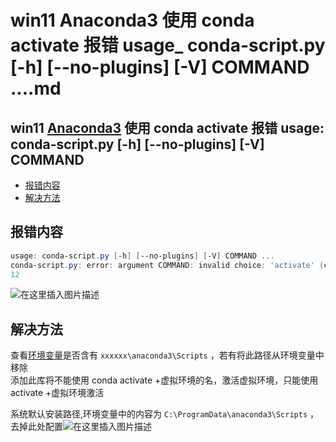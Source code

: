 # win11 Anaconda3 使用 conda activate 报错 usage\_ conda-script.py [-h] [--no-plugins] [-V] COMMAND ....md

## win11 [Anaconda3](https://so.csdn.net/so/search?q=Anaconda3&spm=1001.2101.3001.7020) 使用 conda activate 报错 usage: conda-script.py \[-h\] \[--no-plugins\] \[-V\] COMMAND

- [报错内容](#报错内容)
- [解决方法](#解决方法)

## 报错内容

```powershell
usage: conda-script.py [-h] [--no-plugins] [-V] COMMAND ...
conda-script.py: error: argument COMMAND: invalid choice: 'activate' (choose from 'clean', 'compare', 'config', 'create', 'info', 'init', 'install', 'list', 'notices', 'package', 'remove', 'uninstall', 'rename', 'run', 'search', 'update', 'upgrade', 'build', 'content-trust', 'convert', 'debug', 'develop', 'doctor', 'index', 'inspect', 'metapackage', 'render', 'skeleton', 'env', 'pack', 'verify', 'server', 'token', 'repo')
12
```

![在这里插入图片描述](https://i-blog.csdnimg.cn/blog_migrate/541d0e3869257959686846110bb274ce.png#pic_center)

## 解决方法

查看[环境变量](https://so.csdn.net/so/search?q=%E7%8E%AF%E5%A2%83%E5%8F%98%E9%87%8F&spm=1001.2101.3001.7020)是否含有 `xxxxxx\anaconda3\Scripts` ，若有将此路径从环境变量中移除  
添加此库将不能使用 conda activate +虚拟环境的名，激活虚拟环境，只能使用 activate +虚拟环境激活

系统默认安装路径,环境变量中的内容为 `C:\ProgramData\anaconda3\Scripts` ，去掉此处配置![在这里插入图片描述](https://i-blog.csdnimg.cn/blog_migrate/9536192da6efbc612a7a29516c69f543.png#pic_center)
